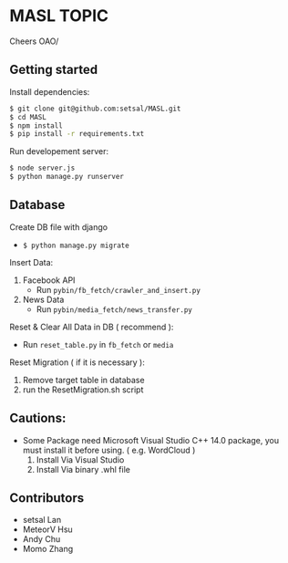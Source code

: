 # MASL TOPIC

Cheers OAO/

## Getting started

Install dependencies:

``` bash
$ git clone git@github.com:setsal/MASL.git
$ cd MASL
$ npm install
$ pip install -r requirements.txt
```

Run developement server:

``` bash
$ node server.js
$ python manage.py runserver
```

## Database
Create DB file with django
 - ``$ python manage.py migrate``

Insert Data:
 1. Facebook API
     - Run `pybin/fb_fetch/crawler_and_insert.py`
 2. News Data
     - Run `pybin/media_fetch/news_transfer.py`

Reset & Clear All Data in DB ( recommend ):
 - Run `reset_table.py` in `fb_fetch` or `media`

Reset Migration ( if it is necessary ):
  1. Remove target table in database
  2. run the ResetMigration.sh script

## Cautions:
 -  Some Package need Microsoft Visual Studio C++ 14.0 package, you must install it before using. ( e.g. WordCloud )
    1. Install Via Visual Studio
    2. Install Via binary .whl file


## Contributors
- setsal Lan
- MeteorV Hsu
- Andy Chu
- Momo Zhang
